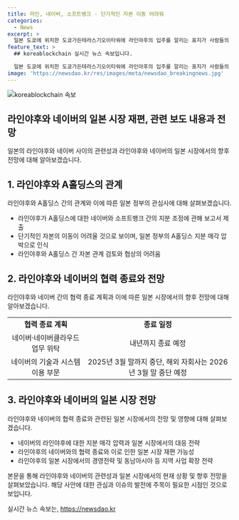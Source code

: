 ```yaml
---
title: 라인, 네이버, 소프트뱅크 - 단기적인 자본 이동 어려워
categories:
  - News
excerpt: >
  일본 도쿄에 위치한 도쿄가든테라스기오이타워에 라인야후의 입주를 알리는 표지가 사람들의 이목을 끌고 있다. 이는 라인야후와 네이버, 소프트뱅크 간의 지분 조정에 관한 보고서를 일본 정부에 제출하면서 나타난 일로, 단기적인 자본 이동이 어려워지면서 협상이 어려운 상황이 된 것으로 보인다. 라인야후는 네이버와의 협상을 지연시키고, 네이버와의 업무 협약을 조기 종료하며 기술 및 시스템 중단 일정을 앞당기기로 했다.
feature_text: >
  ## koreablockchain 실시간 뉴스 속보입니다.

  일본 도쿄에 위치한 도쿄가든테라스기오이타워에 라인야후의 입주를 알리는 표지가 사람들의 이목을 끌고 있다. 이는 라인야후와 네이버, 소프트뱅크 간의 지분 조정에 관한 보고서를 일본 정부에 제출하면서 나타난 일로, 단기적인 자본 이동이 어려워지면서 협상이 어려운 상황이 된 것으로 보인다. 라인야후는 네이버와의 협상을 지연시키고, 네이버와의 업무 협약을 조기 종료하며 기술 및 시스템 중단 일정을 앞당기기로 했다.
image: 'https://newsdao.kr/res/images/meta/newsdao_breakingnews.jpg'
---
```


<p><img src="https://newsdao.kr/res/images/meta/newsdao_breakingnews.jpg" alt="koreablockchain 속보" /></p>

<h2 data-ke-size="size26">라인야후와 네이버의 일본 시장 재편, 관련 보도 내용과 전망</h2>

<p>일본의 라인야후와 네이버 사이의 관련성과 라인야후와 네이버의 일본 시장에서의 향후 전망에 대해 알아보겠습니다.</p>

<p data-ke-size="size16"></p>

<h2 data-ke-size="size24">1. 라인야후와 A홀딩스의 관계</h2>

<p>라인야후와 A홀딩스 간의 관계와 이에 따른 일본 정부의 관심사에 대해 살펴보겠습니다.</p>

<ul>
  <li>라인야후가 A홀딩스에 대한 네이버와 소프트뱅크 간의 지분 조정에 관해 보고서 제출</li>
  <li>단기적인 자본의 이동이 어려울 것으로 보이며, 일본 정부의 A홀딩스 지분 매각 압박으로 인식</li>
  <li>라인야후와 A홀딩스 간 자본 관계 검토와 협상의 어려움</li>
</ul>

<p data-ke-size="size16"></p>

<h2 data-ke-size="size24">2. 라인야후와 네이버의 협력 종료와 전망</h2>

<p>라인야후와 네이버 간의 협력 종료 계획과 이에 따른 일본 시장에서의 향후 전망에 대해 알아보겠습니다.</p>

<table>
  <tr>
    <td style="text-align: center; height: 17px;"><b>협력 종료 계획</b></td>
    <td style="text-align: center; height: 17px;"><b>종료 일정</b></td>
  </tr>
  <tr>
    <td style="text-align: center; height: 17px;">네이버·네이버클라우드 업무 위탁</td>
    <td style="text-align: center; height: 17px;">내년까지 종료 예정</td>
  </tr>
  <tr>
    <td style="text-align: center; height: 17px;">네이버의 기술과 시스템 이용 부문</td>
    <td style="text-align: center; height: 17px;">2025년 3월 말까지 중단, 해외 자회사는 2026년 3월 말 중단 예정</td>
  </tr>
</table>

<p data-ke-size="size16"></p>

<h2 data-ke-size="size24">3. 라인야후와 네이버의 일본 시장 전망</h2>

<p>라인야후와 네이버의 협력 종료와 관련된 일본 시장에서의 전망 및 영향에 대해 살펴보겠습니다.</p>

<ul>
  <li>네이버의 라인야후에 대한 지분 매각 압력과 일본 시장에서의 대응 전략</li>
  <li>라인야후의 네이버와의 협력 종료와 이로 인한 일본 시장 재편 가능성</li>
  <li>라인야후의 일본 시장에서의 경영전략 및 동남아시아 등 지역 사업 확장 전략</li>
</ul>

<p data-ke-size="size16"></p>

<p>본문을 통해 라인야후와 네이버의 관련성과 일본 시장에서의 현재 상황 및 향후 전망을 살펴보았습니다. 해당 사안에 대한 관심과 이슈의 발전에 주목이 필요한 시점인 것으로 보입니다.</p>
실시간 뉴스 속보는, <a href="https://newsdao.kr" rel="dofollow">https://newsdao.kr</a>


